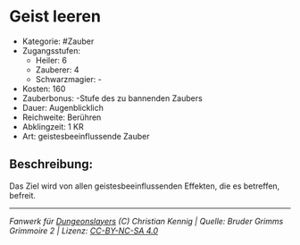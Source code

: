 # Geist leeren  
- Kategorie: #Zauber  
- Zugangsstufen:  
  - Heiler: 6  
  - Zauberer: 4  
  - Schwarzmagier: -  
- Kosten: 160  
- Zauberbonus: -Stufe des zu bannenden Zaubers  
- Dauer: Augenblicklich  
- Reichweite: Berühren  
- Abklingzeit: 1 KR  
- Art: geistesbeeinflussende Zauber     

## Beschreibung:
Das Ziel wird von allen geistesbeeinflussenden Effekten, die es betreffen, befreit.


___
*Fanwerk für [Dungeonslayers](https://www.dungeonslayers.net/) (C) Christian Kennig | Quelle: Bruder Grimms Grimmoire 2 | Lizenz: [CC-BY-NC-SA 4.0](https://creativecommons.org/licenses/by-nc-sa/4.0/deed.de)*